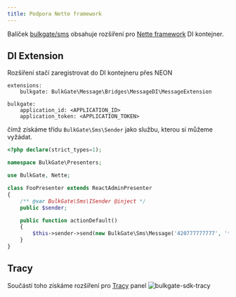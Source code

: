 ```yaml
---
title: Podpora Nette framework
---
```


Balíček [bulkgate/sms](https://packagist.org/packages/bulkgate/sms) obsahuje rozšíření pro [Nette framework](https://nette.org) DI kontejner.

## DI Extension

Rozšíření stačí zaregistrovat do DI kontejneru přes NEON
``` neon
extensions:
	bulkgate: BulkGate\Message\Bridges\MessageDI\MessageExtension

bulkgate:
	application_id: <APPLICATION_ID>
	application_token: <APPLICATION_TOKEN>
```

čímž získáme třídu `BulkGate\Sms\Sender` jako službu, kterou si můžeme vyžádat.

``` php
<?php declare(strict_types=1);

namespace BulkGate\Presenters;

use BulkGate, Nette;

class FooPresenter extends ReactAdminPresenter
{
    /** @var BulkGate\Sms\ISender @inject */
    public $sender;

    public function actionDefault()
    {
        $this->sender->send(new BulkGate\Sms\Message('420777777777', 'test message'));
    }
}
```

## Tracy

Součástí toho získáme rozšíření pro [Tracy](https://tracy.nette.org) panel
![bulkgate-sdk-tracy](https://github.com/BulkGate/help/raw/master/website/static/img/sdk-tracy.png)
